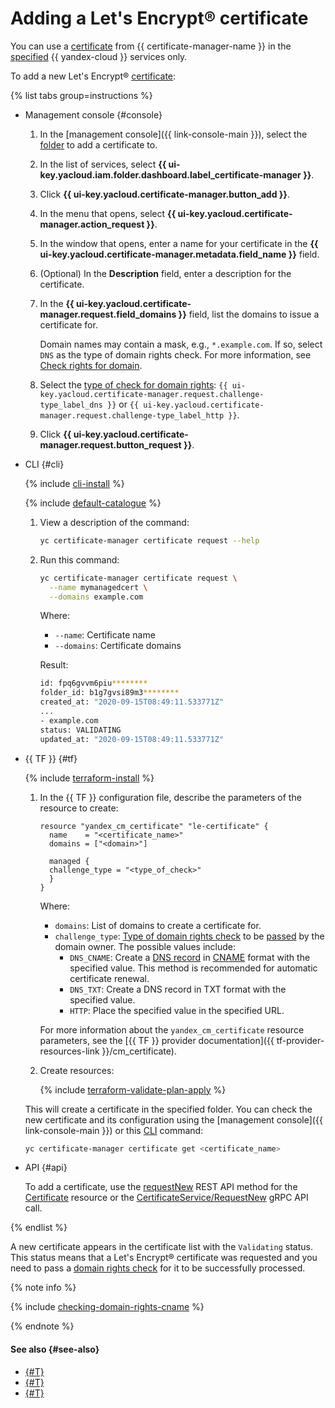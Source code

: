 # Adding a Let's Encrypt® certificate

You can use a [certificate](../../concepts/managed-certificate.md) from {{ certificate-manager-name }} in the [specified](../../concepts/services.md) {{ yandex-cloud }} services only.

To add a new Let's Encrypt® [certificate](../../concepts/managed-certificate.md):

{% list tabs group=instructions %}

- Management console {#console}

   1. In the [management console]({{ link-console-main }}), select the [folder](../../../resource-manager/concepts/resources-hierarchy.md#folder) to add a certificate to.
   1. In the list of services, select **{{ ui-key.yacloud.iam.folder.dashboard.label_certificate-manager }}**.
   1. Click **{{ ui-key.yacloud.certificate-manager.button_add }}**.
   1. In the menu that opens, select **{{ ui-key.yacloud.certificate-manager.action_request }}**.
   1. In the window that opens, enter a name for your certificate in the **{{ ui-key.yacloud.certificate-manager.metadata.field_name }}** field.
   1. (Optional) In the **Description** field, enter a description for the certificate.
   1. In the **{{ ui-key.yacloud.certificate-manager.request.field_domains }}** field, list the domains to issue a certificate for.

      Domain names may contain a mask, e.g., `*.example.com`. If so, select `DNS` as the type of domain rights check. For more information, see [Check rights for domain](../../concepts/challenges#dns).
   1. Select the [type of check for domain rights](../../concepts/challenges.md): `{{ ui-key.yacloud.certificate-manager.request.challenge-type_label_dns }}` or `{{ ui-key.yacloud.certificate-manager.request.challenge-type_label_http }}`.
   1. Click **{{ ui-key.yacloud.certificate-manager.request.button_request }}**.

- CLI {#cli}

   {% include [cli-install](../../../_includes/cli-install.md) %}

   {% include [default-catalogue](../../../_includes/default-catalogue.md) %}

   1. View a description of the command:

      ```bash
      yc certificate-manager certificate request --help
      ```

   1. Run this command:

      ```bash
      yc certificate-manager certificate request \
        --name mymanagedcert \
        --domains example.com
      ```

      Where:
      * `--name`: Certificate name
      * `--domains`: Certificate domains

      Result:

      ```bash
      id: fpq6gvvm6piu********
      folder_id: b1g7gvsi89m3********
      created_at: "2020-09-15T08:49:11.533771Z"
      ...
      - example.com
      status: VALIDATING
      updated_at: "2020-09-15T08:49:11.533771Z"
      ```

- {{ TF }} {#tf}

   {% include [terraform-install](../../../_includes/terraform-install.md) %}

   1. In the {{ TF }} configuration file, describe the parameters of the resource to create:

      ```hcl
      resource "yandex_cm_certificate" "le-certificate" {
        name    = "<certificate_name>"
        domains = ["<domain>"]

        managed {
        challenge_type = "<type_of_check>"
        }
      }
      ```

      Where:
      * `domains`: List of domains to create a certificate for.
      * `challenge_type`: [Type of domain rights check](../../concepts/challenges.md) to be [passed](cert-validate.md) by the domain owner. The possible values include:
         * `DNS_CNAME`: Create a [DNS record](../../../dns/concepts/resource-record.md) in [CNAME](../../../dns/concepts/resource-record.md#cname-cname) format with the specified value. This method is recommended for automatic certificate renewal.
         * `DNS_TXT`: Create a DNS record in TXT format with the specified value.
         * `HTTP`: Place the specified value in the specified URL.

      For more information about the `yandex_cm_certificate` resource parameters, see the [{{ TF }} provider documentation]({{ tf-provider-resources-link }}/cm_certificate).
   1. Create resources:

      {% include [terraform-validate-plan-apply](../../../_tutorials/terraform-validate-plan-apply.md) %}

   This will create a certificate in the specified folder. You can check the new certificate and its configuration using the [management console]({{ link-console-main }}) or this [CLI](../../../cli/quickstart.md) command:

   ```bash
   yc certificate-manager certificate get <certificate_name>
   ```

- API {#api}

   To add a certificate, use the [requestNew](../../api-ref/Certificate/requestNew.md) REST API method for the [Certificate](../../api-ref/Certificate/) resource or the [CertificateService/RequestNew](../../api-ref/grpc/certificate_service.md#RequestNew) gRPC API call.

{% endlist %}

A new certificate appears in the certificate list with the `Validating` status. This status means that a Let's Encrypt® certificate was requested and you need to pass a [domain rights check](cert-validate.md) for it to be successfully processed.

{% note info %}

{% include [checking-domain-rights-cname](../../../_includes/certificate-manager/checking-domain-rights-cname.md) %}

{% endnote %}

#### See also {#see-also}

- [{#T}](./cert-get-content.md)
- [{#T}](./cert-validate.md)
- [{#T}](./cert-update.md)